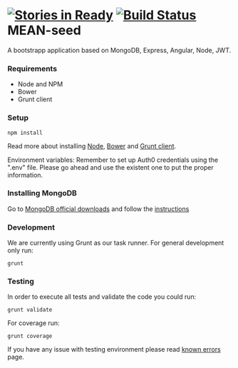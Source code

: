 [![Stories in Ready](https://badge.waffle.io/MakingSense/mean-seed.png?label=ready&title=Ready)](https://waffle.io/MakingSense/mean-seed) [![Build Status](https://travis-ci.org/MakingSense/mean-seed.svg?branch=master)](https://travis-ci.org/MakingSense/mean-seed)
MEAN-seed
=========

A bootstrapp application based on MongoDB, Express, Angular, Node, JWT.

### Requirements

- Node and NPM
- Bower
- Grunt client

### Setup

```
npm install
```

Read more about installing [Node](https://nodejs.org/download/), [Bower](http://bower.io/) and [Grunt client](http://gruntjs.com/getting-started).

Environment variables:
Remember to set up Auth0 credentials using the ".env" file. Please go ahead and use the existent one to put the proper information.

### Installing MongoDB

Go to [MongoDB official downloads](http://www.mongodb.org/downloads) and follow the [instructions](http://docs.mongodb.org/manual/installation/)

### Development

We are currently using Grunt as our task runner. For general development only run:

`grunt`

### Testing

In order to execute all tests and validate the code you could run:

`grunt validate`

For coverage run:

`grunt coverage`

If you have any issue with testing environment please read [known errors](https://github.com/MakingSense/mean-seed/wiki/Known-errors) page.

